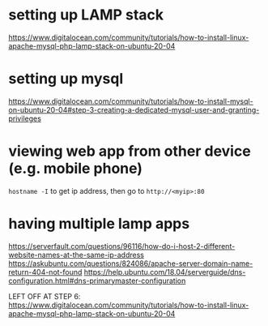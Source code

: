 # setting up LAMP stack
https://www.digitalocean.com/community/tutorials/how-to-install-linux-apache-mysql-php-lamp-stack-on-ubuntu-20-04

# setting up mysql
https://www.digitalocean.com/community/tutorials/how-to-install-mysql-on-ubuntu-20-04#step-3-creating-a-dedicated-mysql-user-and-granting-privileges

# viewing web app from other device (e.g. mobile phone)
`hostname -I` to get ip address, then go to `http://<myip>:80`

# having multiple lamp apps
https://serverfault.com/questions/96116/how-do-i-host-2-different-website-names-at-the-same-ip-address
https://askubuntu.com/questions/824086/apache-server-domain-name-return-404-not-found
https://help.ubuntu.com/18.04/serverguide/dns-configuration.html#dns-primarymaster-configuration





LEFT OFF AT STEP 6:
https://www.digitalocean.com/community/tutorials/how-to-install-linux-apache-mysql-php-lamp-stack-on-ubuntu-20-04
